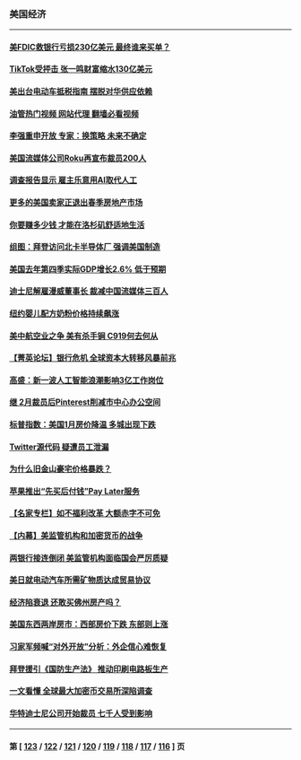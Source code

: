 ### 美国经济
---
#### [美FDIC救银行亏损230亿美元 最终谁来买单？](../../pages/ncid1078158/n13962882.md?04011245) 
#### [TikTok受抨击 张一鸣财富缩水130亿美元](../../pages/ncid1078158/n13962772.md?04011245) 
#### [美出台电动车抵税指南 摆脱对华供应依赖](../../pages/ncid1078158/n13962673.md?04011245) 
#### [油管热门视频 网站代理 翻墙必看视频](http://138.2.39.72:81/youtube.html?epic-marker?04011245)
#### [李强重申开放 专家：换策略 未来不确定](../../pages/ncid1078158/n13961868.md?04011245) 
#### [美国流媒体公司Roku再宣布裁员200人](../../pages/ncid1078158/n13962459.md?04011245) 
#### [调查报告显示 雇主乐意用AI取代人工](../../pages/ncid1078158/n13962274.md?04011245) 
#### [更多的美国卖家正退出春季房地产市场](../../pages/ncid1078158/n13962153.md?04011245) 
#### [你要赚多少钱 才能在洛杉矶舒适地生活](../../pages/ncid1078158/n13962226.md?04011245) 
#### [组图：拜登访问北卡半导体厂 强调美国制造](../../pages/ncid1078158/n13961718.md?04011245) 
#### [美国去年第四季实际GDP增长2.6% 低于预期](../../pages/ncid1078158/n13962122.md?04011245) 
#### [迪士尼解雇漫威董事长 裁减中国流媒体三百人](../../pages/ncid1078158/n13961553.md?04011245) 
#### [纽约婴儿配方奶粉价格持续飙涨](../../pages/ncid1078158/n13961472.md?04011245) 
#### [美中航空业之争 美有杀手锏 C919何去何从](../../pages/ncid1078158/n13960616.md?04011245) 
#### [【菁英论坛】银行危机 全球资本大转移风暴前兆](../../pages/ncid1078158/n13961252.md?04011245) 
#### [高盛：新一波人工智能浪潮影响3亿工作岗位](../../pages/ncid1078158/n13961154.md?04011245) 
#### [继 2月裁员后Pinterest削减市中心办公空间](../../pages/ncid1078158/n13960857.md?04011245) 
#### [标普指数：美国1月房价降温 多城出现下跌](../../pages/ncid1078158/n13960658.md?04011245) 
#### [Twitter源代码 疑遭员工泄漏](../../pages/ncid1078158/n13960680.md?04011245) 
#### [为什么旧金山豪宅价格暴跌？](../../pages/ncid1078158/n13960677.md?04011245) 
#### [苹果推出“先买后付钱”Pay Later服务](../../pages/ncid1078158/n13960521.md?04011245) 
#### [【名家专栏】如不福利改革 大额赤字不可免](../../pages/ncid1078158/n13959475.md?04011245) 
#### [【内幕】美监管机构和加密货币的战争](../../pages/ncid1078158/n13960431.md?04011245) 
#### [两银行接连倒闭 美监管机构面临国会严厉质疑](../../pages/ncid1078158/n13960364.md?04011245) 
#### [美日就电动汽车所需矿物质达成贸易协议](../../pages/ncid1078158/n13960216.md?04011245) 
#### [经济陷衰退 还敢买佛州房产吗？](../../pages/ncid1078158/n13960065.md?04011245) 
#### [美国东西两岸房市：西部房价下跌 东部则上涨](../../pages/ncid1078158/n13959888.md?04011245) 
#### [习家军频喊“对外开放”分析：外企信心难恢复](../../pages/ncid1078158/n13959777.md?04011245) 
#### [拜登援引《国防生产法》 推动印刷电路板生产](../../pages/ncid1078158/n13959885.md?04011245) 
#### [一文看懂 全球最大加密币交易所深陷调查](../../pages/ncid1078158/n13959821.md?04011245) 
#### [华特迪士尼公司开始裁员 七千人受到影响](../../pages/ncid1078158/n13959840.md?04011245) 

---
#### 第 [ [123](./123.md?04011245) / [122](./122.md?04011245) / [121](./121.md?04011245) / [120](./120.md?04011245) / [119](./119.md?04011245) / [118](./118.md?04011245) / [117](./117.md?04011245) / [116](./116.md?04011245) ] 页
